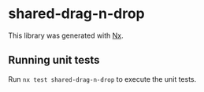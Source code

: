 # shared-drag-n-drop

This library was generated with [Nx](https://nx.dev).

## Running unit tests

Run `nx test shared-drag-n-drop` to execute the unit tests.
